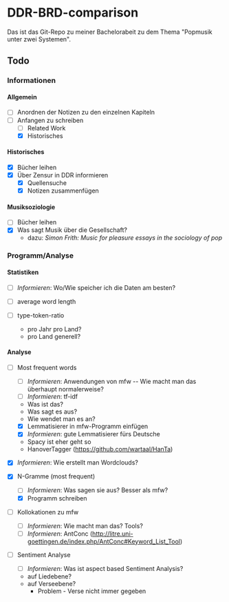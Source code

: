 # DDR-BRD-comparison

Das ist das Git-Repo zu meiner Bachelorabeit zu dem Thema "Popmusik unter zwei Systemen".

## Todo

### Informationen

#### Allgemein
- [ ] Anordnen der Notizen zu den einzelnen Kapiteln
- [ ] Anfangen zu schreiben
  - [ ] Related Work
  - [X] Historisches

#### Historisches

- [X] Bücher leihen
- [X] Über Zensur in DDR informieren
  - [X] Quellensuche
  - [X] Notizen zusammenfügen
  
#### Musiksoziologie

- [ ] Bücher leihen
- [X] Was sagt Musik über die Gesellschaft?
  - dazu: *Simon Frith: Music for pleasure essays in the sociology of pop*
  
### Programm/Analyse

#### Statistiken

- [ ] *Informieren*: Wo/Wie speicher ich die Daten am besten?
- [ ] average word length

- [ ] type-token-ratio
  - pro Jahr pro Land?
  - pro Land generell?
 
  
#### Analyse

- [ ] Most frequent words
  - [ ] *Informieren*: Anwendungen von mfw -- Wie macht man das überhaupt normalerweise?
  - [ ] *Informieren*: tf-idf
   - Was ist das?
   - Was sagt es aus?
   - Wie wendet man es an?
  - [X] Lemmatisierer in mfw-Programm einfügen
   - [X] *Informieren*: gute Lemmatisierer fürs Deutsche  
    - Spacy ist eher geht so
    - HanoverTagger (https://github.com/wartaal/HanTa)
    
 - [X] *Informieren*: Wie erstellt man Wordclouds?
  
- [X] N-Gramme (most frequent)
  - [ ] *Informieren*: Was sagen sie aus? Besser als mfw?
  - [X] Programm schreiben
  
- [ ] Kollokationen zu mfw
  - [ ] *Informieren*: Wie macht man das? Tools?
  - [ ] *Informieren*: AntConc (<http://litre.uni-goettingen.de/index.php/AntConc#Keyword_List_Tool>)

- [ ] Sentiment Analyse
  - [ ] *Informieren*: Was ist aspect based Sentiment Analysis?
  - auf Liedebene?
  - auf Verseebene?
    - Problem - Verse nicht immer gegeben
  
